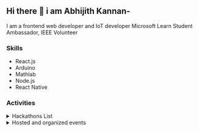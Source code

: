 ## Hi there 👋 i am Abhijith Kannan-

I am a frontend web developer and IoT developer 
Microsoft Learn Student Ambassador, IEEE Volunteer


### Skills

- React.js
- Arduino
- Mathlab
- Node.js
- React Native

### Activities

<details>
<summary>Hackathons List</summary>


| Hackathon | Place | Role | Remark |
| :---: | :---: | :---: | :---: |
| Reboot Hackathon 2020| Palakad | Hacker | First Hackathon | 


</details>

<details>
<summary>Hosted and organized events</summary>


| Topic| Role | Place |
| :---: | :---: | :---: |
| Getting started with Azure Iot| Host | Online webinar | 
| Getting started with Azure | Host | In person workshop | 



</details>

